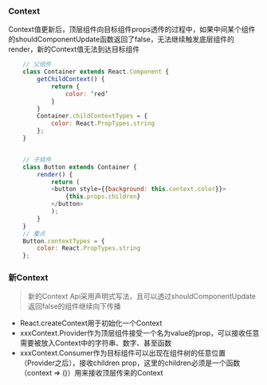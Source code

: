 ### Context
Context值更新后，顶层组件向目标组件props透传的过程中，如果中间某个组件的shouldComponentUpdate函数返回了false，无法继续触发底层组件的render，新的Context值无法到达目标组件
```js
    // 父组件
    class Container extends React.Component {
        getChildContext() {
            return {
                color: ‘red’
            }
        }
        Container.childContextTypes = {
            color: React.PropTypes.string
        };
    }


    // 子组件
    class Button extends Container {
        render() {
            return (
            <button style={{background: this.context.color}}>
                {this.props.children}
            </button>
            );
        }
    }
    // 重点
    Button.contextTypes = {
        color: React.PropTypes.string
    };
```

### 新Context
>新的Context Api采用声明式写法，且可以透过shouldComponentUpdate返回false的组件继续向下传播
- React.createContext用于初始化一个Context
- xxxContext.Provider作为顶层组件接受一个名为value的prop，可以接收任意需要被放入Context中的字符串、数字、甚至函数
- xxxContext.Consumer作为目标组件可以出现在组件树的任意位置（Provider之后），接收children prop，这里的children必须是一个函数（context => ()）用来接收顶层传来的Context